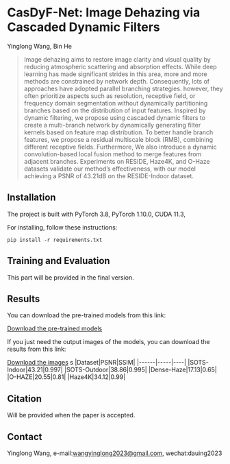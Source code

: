 # CasDyF-Net: Image Dehazing via Cascaded Dynamic Filters
  
Yinglong Wang, Bin He

>Image dehazing aims to restore image clarity and visual quality by reducing atmospheric scattering and absorption effects. While deep learning has made significant strides in this area, more and more methods are constrained by network depth. Consequently, lots of approaches have adopted parallel branching strategies. however, they often prioritize aspects such as resolution, receptive field, or frequency domain segmentation without dynamically partitioning branches based on the distribution of input features. Inspired by dynamic filtering, we propose using cascaded dynamic filters to create a multi-branch network by dynamically generating filter kernels based on feature map distribution. To better handle branch features, we propose a residual multiscale block (RMB), combining different receptive fields. Furthermore, We also introduce a dynamic convolution-based local fusion method to merge features from adjacent branches. Experiments on RESIDE, Haze4K, and O-Haze datasets validate our method’s effectiveness, with our model achieving a PSNR of 43.21dB on the RESIDE-Indoor dataset.

## Installation
The project is built with PyTorch 3.8, PyTorch 1.10.0, CUDA 11.3,

For installing, follow these instructions:
~~~
pip install -r requirements.txt
~~~
## Training and Evaluation
This part will be provided in the final version.
## Results 
You can download the pre-trained models from this link:

[Download the pre-trained models](https://drive.google.com/drive/folders/10zPlf5OPEz-VCO7HiAnbCNGgp29K2hOC?usp=drive_link)

If you just need the output images of the models, you can download the results from this link:

[Download the images](https://drive.google.com/drive/folders/10zPlf5OPEz-VCO7HiAnbCNGgp29K2hOC?usp=drive_link)
s
|Dataset|PSNR|SSIM|
|------|-----|----|
|SOTS-Indoor|43.21|0.997|
|SOTS-Outdoor|38.86|0.995|
|Dense-Haze|17.13|0.65|
|O-HAZE|20.55|0.81|
|Haze4K|34.12|0.99|

## Citation
Will be provided when the paper is accepted.
## Contact
Yinglong Wang, e-mail:wangyinglong2023@gmail.com, wechat:dauing2023